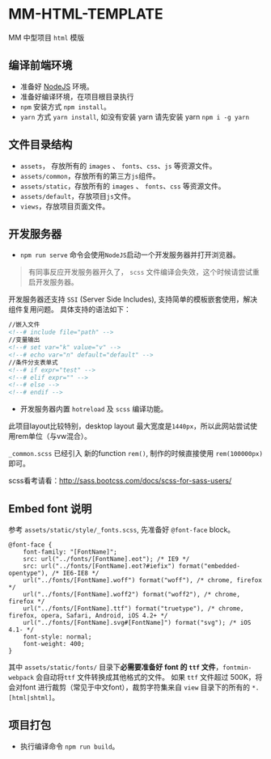 # MM-HTML-TEMPLATE

MM 中型项目 `html` 模版

## 编译前端环境

- 准备好 [NodeJS](https://nodejs.org/download/release/v15.14.0/node-v15.14.0-x64.msi)  环境。
- 准备好编译环境，在项目根目录执行
 - `npm` 安装方式  `npm install`。
 - `yarn` 方式 `yarn install`, 如没有安装 yarn 请先安装 yarn `npm i -g yarn`

## 文件目录结构

- `assets`， 存放所有的 `images` 、 `fonts`、`css`、`js`  等资源文件。
- `assets/common`，存放所有的第三方`js`组件。
- `assets/static`，存放所有的 `images` 、 `fonts`、`css` 等资源文件。
- `assets/default`，存放项目`js`文件。
- `views`，存放项目页面文件。


## 开发服务器

- `npm run serve` 命令会使用`NodeJS`启动一个开发服务器并打开浏览器。

> 有同事反应开发服务器开久了， `scss` 文件编译会失效，这个时候请尝试重启开发服务器。

开发服务器还支持 `SSI` (Server Side Includes), 支持简单的模板嵌套使用，解决组件复用问题。
具体支持的语法如下：

```html
//嵌入文件
<!--# include file="path" -->
//变量输出
<!--# set var="k" value="v" -->
<!--# echo var="n" default="default" -->
//条件分支表单式
<!--# if expr="test" -->
<!--# elif expr="" -->
<!--# else -->
<!--# endif -->
```

- 开发服务器内置 `hotreload` 及 `scss` 编译功能。

此项目layout比较特别，desktop layout 最大宽度是`1440px`，所以此网站尝试使用rem单位（与vw混合）。

`_common.scss` 已经引入 新的function `rem()`, 制作的时候直接使用 `rem(100000px)` 即可。

scss看考请看：http://sass.bootcss.com/docs/scss-for-sass-users/

## Embed font 说明

参考 `assets/static/style/_fonts.scss`, 先准备好 `@font-face` block。

```
@font-face {
    font-family: "[FontName]";
    src: url("../fonts/[FontName].eot"); /* IE9 */
    src: url("../fonts/[FontName].eot?#iefix") format("embedded-opentype"), /* IE6-IE8 */
    url("../fonts/[FontName].woff") format("woff"), /* chrome, firefox */
    url("../fonts/[FontName].woff2") format("woff2"), /* chrome, firefox */
    url("../fonts/[FontName].ttf") format("truetype"), /* chrome, firefox, opera, Safari, Android, iOS 4.2+ */
    url("../fonts/[FontName].svg#[FontName]") format("svg"); /* iOS 4.1- */
    font-style: normal;
    font-weight: 400;
}
```

其中 `assets/static/fonts/` 目录下**必需要准备好 font 的 `ttf` 文件**，`fontmin-webpack` 会自动将`ttf` 文件转换成其他格式的文件。
如果 `ttf` 文件超过 500K，将会对font 进行裁剪（常见于中文font），裁剪字符集来自 `view` 目录下的所有的 `*.[html|shtml]`。

## 项目打包

- 执行编译命令 `npm run build`。


